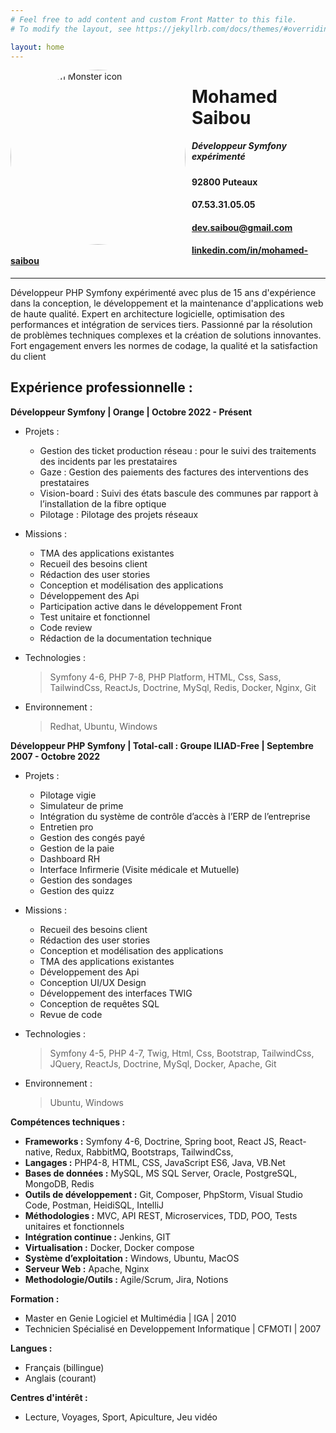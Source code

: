 ```yaml
---
# Feel free to add content and custom Front Matter to this file.
# To modify the layout, see https://jekyllrb.com/docs/themes/#overriding-theme-defaults

layout: home
---
```

<style>h1 { border-bottom: 0; } </style>
<img src="https://media.licdn.com/dms/image/D4E03AQEz5S8WWfnT-A/profile-displayphoto-shrink_400_400/0/1689638952199?e=1698278400&v=beta&t=cN7uN8NcuwdbkllmCp63BtTJnHOGWXl0nzAIlVO1CKY"
     alt="Markdown Monster icon"
     style="float: left; margin-right: 10px;width:280px;
  border-radius: 50%;" />
# Mohamed Saibou #
##### Développeur Symfony expérimenté #####
#### 92800 Puteaux ####
#### 07.53.31.05.05 ####
#### dev.saibou@gmail.com ####
#### [linkedin.com/in/mohamed-saibou](http://www.linkedin.com/in/mohamed-saibou) ####

___


Développeur PHP Symfony expérimenté avec plus de 15 ans d'expérience dans la conception, le développement et la maintenance d'applications web de haute qualité. Expert en architecture logicielle, optimisation des performances et intégration de services tiers. Passionné par la résolution de problèmes techniques complexes et la création de solutions innovantes. Fort engagement envers les normes de codage, la qualité et la satisfaction du client

## Expérience professionnelle : ##

**Développeur Symfony | Orange | Octobre 2022 - Présent**
- Projets :
    - Gestion des ticket production réseau : pour le suivi des traitements des incidents par les prestataires
    - Gaze : Gestion des paiements des factures des interventions des prestataires
    - Vision-board : Suivi des états bascule des communes par rapport à l’installation de la fibre optique
    - Pilotage : Pilotage des projets réseaux

- Missions :
	- TMA des applications existantes
	- Recueil des besoins client
	- Rédaction des user stories
	- Conception et modélisation des applications
	- Développement des Api
	- Participation active dans le développement Front
	- Test unitaire et fonctionnel
	- Code review
	- Rédaction de la documentation technique

- Technologies : 
    > Symfony 4-6, PHP 7-8, PHP Platform, HTML, Css, Sass, TailwindCss, ReactJs, Doctrine, MySql, Redis, Docker, Nginx, Git
- Environnement : 
    > Redhat, Ubuntu, Windows


**Développeur PHP Symfony | Total-call : Groupe ILIAD-Free | Septembre 2007 - Octobre 2022**
- Projets :
    - Pilotage vigie
	- Simulateur de prime
	- Intégration du système de contrôle d’accès à l’ERP de l’entreprise
	- Entretien pro
	- Gestion des congés payé
    - Gestion de la paie
	- Dashboard RH
	- Interface Infirmerie (Visite médicale et Mutuelle)
	- Gestion des sondages
	- Gestion des quizz


- Missions :
	- Recueil des besoins client
	- Rédaction des user stories
	- Conception et modélisation des applications
	- TMA des applications existantes
	- Développement des Api
	- Conception UI/UX Design
	- Développement des interfaces TWIG
	- Conception de requêtes SQL
	- Revue de code 
 


- Technologies : 
    > Symfony 4-5, PHP 4-7, Twig, Html, Css, Bootstrap, TailwindCss, JQuery, ReactJs, Doctrine, MySql, Docker, Apache, Git
- Environnement : 
    > Ubuntu, Windows

**Compétences techniques :**
- **Frameworks :** Symfony 4-6, Doctrine, Spring boot, React JS, React-native, Redux, RabbitMQ, Bootstraps, TailwindCss, 
- **Langages :** PHP4-8, HTML, CSS, JavaScript ES6, Java, VB.Net
- **Bases de données :** MySQL, MS SQL Server, Oracle, PostgreSQL, MongoDB, Redis
- **Outils de développement :** Git, Composer, PhpStorm, Visual Studio Code, Postman, HeidiSQL, IntelliJ
- **Méthodologies :** MVC, API REST, Microservices, TDD, POO, Tests unitaires et fonctionnels
- **Intégration continue :** Jenkins, GIT
- **Virtualisation :** Docker, Docker compose
- **Système d’exploitation :** Windows, Ubuntu, MacOS
- **Serveur Web :** Apache, Nginx
- **Methodologie/Outils :** Agile/Scrum, Jira, Notions

**Formation :**
- Master en Genie Logiciel et Multimédia | IGA | 2010
- Technicien Spécialisé en Developpement Informatique | CFMOTI | 2007

**Langues :**
- Français (billingue)
- Anglais (courant)

**Centres d'intérêt :**
- Lecture, Voyages, Sport, Apiculture, Jeu vidéo



